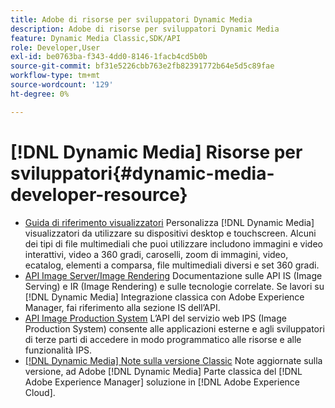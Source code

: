 ```yaml
---
title: Adobe di risorse per sviluppatori Dynamic Media
description: Adobe di risorse per sviluppatori Dynamic Media
feature: Dynamic Media Classic,SDK/API
role: Developer,User
exl-id: be0763ba-f343-4dd0-8146-1facb4cd5b0b
source-git-commit: bf31e5226cbb763e2fb82391772b64e5d5c89fae
workflow-type: tm+mt
source-wordcount: '129'
ht-degree: 0%

---
```


# [!DNL Dynamic Media] Risorse per sviluppatori{#dynamic-media-developer-resource}

* [Guida di riferimento visualizzatori](/help/aem-viewers-ref/homeviewers.md)<!-- (https://experienceleague.adobe.com/docs/dynamic-media-developer-resources/library/homeviewers.html) -->
Personalizza [!DNL Dynamic Media] visualizzatori da utilizzare su dispositivi desktop e touchscreen. Alcuni dei tipi di file multimediali che puoi utilizzare includono immagini e video interattivi, video a 360 gradi, caroselli, zoom di immagini, video, ecatalog, elementi a comparsa, file multimediali diversi e set 360 gradi.
* [API Image Server/Image Rendering](/help/aem-is-ir-api/homeisir.md)<!-- (https://experienceleague.adobe.com/docs/dynamic-media-developer-resources/image-serving-api/homeisir.html) -->
Documentazione sulle API IS (Image Serving) e IR (Image Rendering) e sulle tecnologie correlate. Se lavori su [!DNL Dynamic Media] Integrazione classica con Adobe Experience Manager, fai riferimento alla sezione IS dell’API.
* [API Image Production System](/help/aem-ips-api/c-overview.md)
L’API del servizio web IPS (Image Production System) consente alle applicazioni esterne e agli sviluppatori di terze parti di accedere in modo programmatico alle risorse e alle funzionalità IPS.
* [[!DNL Dynamic Media] Note sulla versione Classic](/help/s7-release-notes/s7rn2017.md)
Note aggiornate sulla versione, ad Adobe [!DNL Dynamic Media] Parte classica del [!DNL Adobe Experience Manager] soluzione in [!DNL Adobe Experience Cloud].
